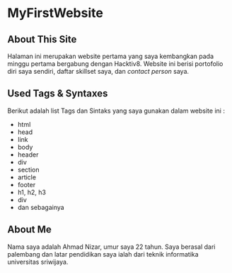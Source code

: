 # MyFirstWebsite

## About This Site

Halaman ini merupakan website pertama yang saya kembangkan pada minggu pertama bergabung dengan Hacktiv8. Website ini berisi portofolio diri saya sendiri, daftar skillset saya, dan _contact person_ saya.

## Used Tags & Syntaxes

Berikut adalah list Tags dan Sintaks yang saya gunakan dalam website ini :
* html
* head
* link
* body
* header
* div
* section
* article
* footer
* h1, h2, h3
* div
* dan sebagainya

## About Me

Nama saya adalah Ahmad Nizar, umur saya 22 tahun. Saya berasal dari palembang dan latar pendidikan saya ialah dari teknik informatika universitas sriwijaya.
